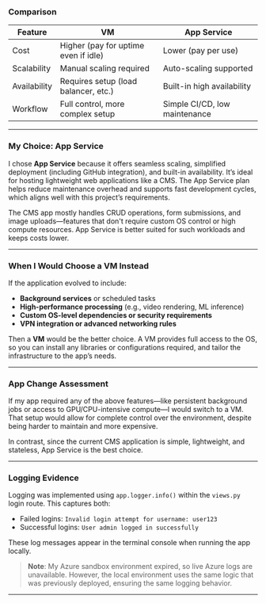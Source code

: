 ### Comparison

| Feature      | VM                                   | App Service                          |
|--------------|--------------------------------------|--------------------------------------|
| Cost         | Higher (pay for uptime even if idle) | Lower (pay per use)                  |
| Scalability  | Manual scaling required              | Auto-scaling supported               |
| Availability | Requires setup (load balancer, etc.) | Built-in high availability           |
| Workflow     | Full control, more complex setup     | Simple CI/CD, low maintenance        |

---

### My Choice: App Service

I chose **App Service** because it offers seamless scaling, simplified deployment (including GitHub integration), and built-in availability. It’s ideal for hosting lightweight web applications like a CMS. The App Service plan helps reduce maintenance overhead and supports fast development cycles, which aligns well with this project’s requirements.

The CMS app mostly handles CRUD operations, form submissions, and image uploads—features that don't require custom OS control or high compute resources. App Service is better suited for such workloads and keeps costs lower.

---

### When I Would Choose a VM Instead

If the application evolved to include:

- **Background services** or scheduled tasks
- **High-performance processing** (e.g., video rendering, ML inference)
- **Custom OS-level dependencies or security requirements**
- **VPN integration or advanced networking rules**

Then a **VM** would be the better choice. A VM provides full access to the OS, so you can install any libraries or configurations required, and tailor the infrastructure to the app’s needs.

---

### App Change Assessment

If my app required any of the above features—like persistent background jobs or access to GPU/CPU-intensive compute—I would switch to a VM. That setup would allow for complete control over the environment, despite being harder to maintain and more expensive.

In contrast, since the current CMS application is simple, lightweight, and stateless, App Service is the best choice.

---

### Logging Evidence

Logging was implemented using `app.logger.info()` within the `views.py` login route. This captures both:

- Failed logins: `Invalid login attempt for username: user123`
- Successful logins: `User admin logged in successfully`

These log messages appear in the terminal console when running the app locally.

> **Note**: My Azure sandbox environment expired, so live Azure logs are unavailable. However, the local environment uses the same logic that was previously deployed, ensuring the same logging behavior.

---

